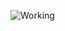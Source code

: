 ![Working](https://media2.giphy.com/media/13HgwGsXF0aiGY/giphy.gif?cid=ecf05e47pgddrc61ozisb2pjnhp48qjx8qjiimfkrwm0nyxx&rid=giphy.gif&ct=g)

